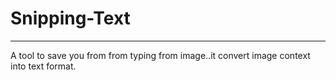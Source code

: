 # Snipping-Text
***
A tool to save you from from typing from image..it convert image context into text format.
